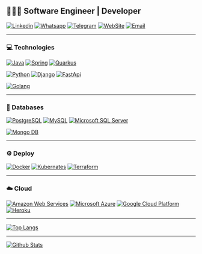 ## 👨🏻‍💻 Software Engineer | Developer
[![Linkedin](https://img.shields.io/badge/LinkedIn-0077B5?style=for-the-badge&logo=linkedin&logoColor=white)](https://linkedin.com/in/souluanf)
[![Whatsapp](https://img.shields.io/badge/WhatsApp-25D366?style=for-the-badge&logo=whatsapp&logoColor=white)](https://wa.me/5511954875270)
[![Telegram](https://img.shields.io/badge/Telegram-2CA5E0?style=for-the-badge&logo=telegram&logoColor=white)](https://t.me/souluanf)
[![WebSite](https://img.shields.io/badge/WebSite-FB542B?style=for-the-badge&logo=brave&logoColor=white)](https://luanfernandes.dev)
[![Email](https://img.shields.io/badge/Email-005FF9?style=for-the-badge&logo=mail.Ru&logoColor=white)](mailto:hello@luanfernandes.dev)

---
### 💻  Technologies
[![Java](https://img.shields.io/badge/Java-ED8B00?style=for-the-badge&logo=java&logoColor=white)](https://docs.oracle.com/en/java/)
[![Spring](https://img.shields.io/badge/Spring-6DB33F?style=for-the-badge&logo=spring&logoColor=white)](https://docs.spring.io/spring-boot/docs/current/reference/htmlsingle)
[![Quarkus](https://img.shields.io/badge/Quarkus-4695EB?style=for-the-badge&logo=quarkus&logoColor=white)](https://quarkus.io/guides)

[![Python](https://img.shields.io/badge/Python-3776AB?style=for-the-badge&logo=python&logoColor=white)](https://docs.python.org)
[![Django](https://img.shields.io/badge/Django-092E20?style=for-the-badge&logo=django&logoColor=white)](https://docs.djangoproject.com/en/4.1)
[![FastApi](https://img.shields.io/badge/Fast_Api-009688?style=for-the-badge&logo=fastapi&logoColor=white)](https://fastapi.tiangolo.com)

[![Golang](https://img.shields.io/badge/Go-00ADD8?style=for-the-badge&logo=go&logoColor=white)](https://go.dev/doc)

---
### 💾  Databases
[![PostgreSQL](https://img.shields.io/badge/PostgreSQL-316192?style=for-the-badge&logo=postgresql&logoColor=white)](https://www.postgresql.org/docs/)
[![MySQL](https://img.shields.io/badge/MySQL-00000F?style=for-the-badge&logo=mysql&logoColor=white)](https://dev.mysql.com/doc)
[![Microsoft SQL Server](https://img.shields.io/badge/Microsoft_SQL_Server-CC2927?style=for-the-badge&logo=microsoft-sql-server&logoColor=white)](https://learn.microsoft.com/en-us/sql/sql-server/?view=sql-server-ver16)

[![Mongo DB](https://img.shields.io/badge/MongoDB-4EA94B?style=for-the-badge&logo=mongodb&logoColor=white)](https://www.mongodb.com/docs/)

--- 
### ⚙️ Deploy
[![Docker](https://img.shields.io/badge/Docker-2496ED?style=for-the-badge&logo=docker&logoColor=white)](https://docs.docker.com)
[![Kubernates](https://img.shields.io/badge/Kubernetes-326DE6?style=for-the-badge&logo=kubernetes&logoColor=white)](https://kubernetes.io/docs/home)
[![Terraform](https://img.shields.io/badge/Terraform-7B42BC?style=for-the-badge&logo=terraform&logoColor=white)](https://developer.hashicorp.com/terraform/docs)

---
### ☁️ Cloud
[![Amazon Web Services](https://img.shields.io/badge/Amazon_AWS-232F3E?style=for-the-badge&logo=amazon-aws&logoColor=white)](https://docs.aws.amazon.com)
[![Microsoft Azure](https://img.shields.io/badge/Microsoft_Azure-0089D6?style=for-the-badge&logo=microsoft-azure&logoColor=white)](https://learn.microsoft.com/pt-br/azure/?product=popular)
[![Google Cloud Platform](https://img.shields.io/badge/Google_Cloud-4285F4?style=for-the-badge&logo=google-cloud&logoColor=white)](https://cloud.google.com/docs?hl=pt-br)
[![Heroku](https://img.shields.io/badge/Heroku-430098?style=for-the-badge&logo=heroku&logoColor=white)](https://devcenter.heroku.com/categories/reference)

---
[![Top Langs](https://github-readme-stats.vercel.app/api/top-langs/?username=souluanf&layout=compact)](https://github.com/souluanf?tab=repositories)

---
[![Github Stats](https://github-readme-stats.vercel.app/api?username=souluanf&show_icons=true)](https://github.com/souluanf?tab=repositories)

[//]: # (https://github.com/iuricode/readme-template/blob/main/badges/badges.md)
[//]: # (https://simpleicons.org)